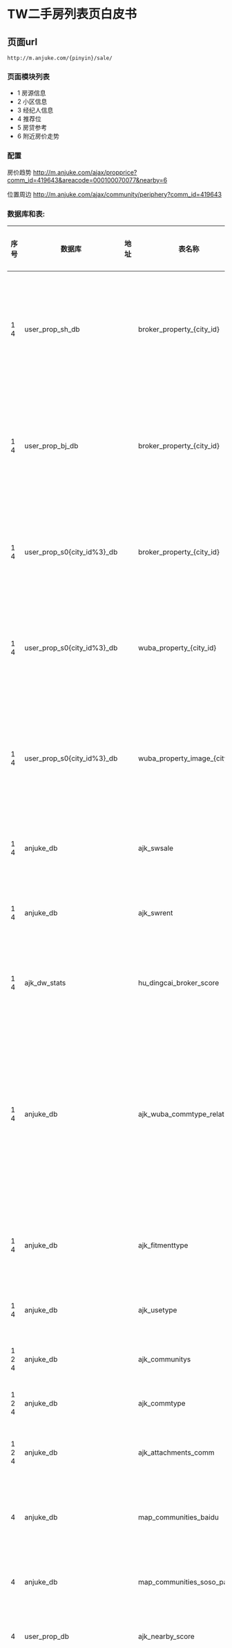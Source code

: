 # TW二手房列表页白皮书

## 页面url

```
http://m.anjuke.com/{pinyin}/sale/
```
    
### 页面模块列表
 
* 1 房源信息
* 2 小区信息
* 3 经纪人信息
* 4 推荐位
* 5 房贷参考
* 6 附近房价走势

### 配置
房价趋势
http://m.anjuke.com/ajax/propprice?comm_id=419643&areacode=000100070077&nearby=6

位置周边
http://m.anjuke.com/ajax/community/periphery?comm_id=419643

### 数据库和表:
|序号|数据库|地址|表名称|作用|读写|是否独有|访问量 |
|--- | --- | --- | --- | --- | --- | --- | --- |
|1 4|user_prop_sh_db||broker_property_{city_id}|用户端上海二手房房源表|读|是| 136448*80%=11w|
|1 4|user_prop_bj_db||broker_property_{city_id}|用户端北京二手房房源表|读|否| 136448*80%=11w|
|1 4|user_prop_s0{city_id%3}_db||broker_property_{city_id}|用户端二手房房源表|读|否|136448*80%=11w |
|1 4|user_prop_s0{city_id%3}_db||wuba_property_{city_id}|用户端二手房房源表|读|否| 136448*80%=11w|
|1 4|user_prop_s0{city_id%3}_db||wuba_property_image_{city_id}|用户端二手房58房源图片表|读|否| 136448*80%=11w|
|1 4|anjuke_db||ajk_swsale|抓取房源表|读|否|136448*80%=11w |
|1 4|anjuke_db||ajk_swrent|搜屋的出租房源|读|是|136448*80%=11w |
|1 4|ajk_dw_stats||hu_dingcai_broker_score|租房小区排行|读|否|136448*80%=11w |
|1 4|anjuke_db||ajk_wuba_commtype_relation|58安居客虚拟小区区域板块(区域商圈)对照表|读|否|136448*80%=11w |
|1 4|anjuke_db||ajk_fitmenttype|装修类型映射|读|否| 136448*80%=11w|
|1 4|anjuke_db||ajk_usetype|房屋类型配置|读|否| 136448*80%=11w|
|1 2 4|anjuke_db||ajk_communitys|小区表|读|否| 136448*80%=11w|
|1 2 4|anjuke_db||ajk_commtype|区域板块表|读|否| 136448*80%=11w|
|1 2 4|anjuke_db||ajk_attachments_comm|小区信息|读|否| 136448*80%=11w|
|4|anjuke_db||map_communities_baidu|小区百度地图信息|读|否| 136448*80%=11w|
|4|anjuke_db||map_communities_soso_pano|小区街景|读|否|136448*80%=11w |
|4|user_prop_db||ajk_nearby_score|小区周边得分|读|否|136448*80%=11w |
|4|user_prop_db||commPlaceRelationDao|二手房小区周边对应关系|读|否| 136448*80%=11w|
|4|anjuke_db||map_communities_soso_pano|小区街景|读|否|136448*80%=11w |
|4|anjuke_db||map_communities_soso_pano|小区街景|读|否|136448*80%=11w |

### 推荐

http://gitlab.corp.anjuke.com/_site/docs/tree/master/DesignDoc/Fangyuan/Ershou/Recommend
